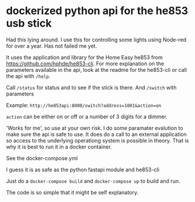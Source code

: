 # dockerized python api for the he853 usb stick

Had this lying around. I use this for controlling some lights using Node-red for over a year. Has not failed me yet.

It uses the application and library for the Home Easy he853 from https://github.com/hphde/he853-cli. For more explanation on the parameters available in the api, look at the readme for the he853-cli or call the api with ```/help```.


Call ```/status``` for status and to see if the stick is there.
And ```/switch``` with parameters 

Example: ```http://he853api:8000/switch?address=1001&action=on```

```action``` can be either on or off or a number of 3 digits for a dimmer. 

'Works for me', so use at your own risk. I do some paramater evalution to make sure the api is safe to use. It does do a call to an external application so access to the underlying operationg system is possible in theory. That is why it is best to run it in a docker container. 

See the docker-compose.yml

I guess it is as safe as the python fastapi module and he853-cli 

Just do a ```docker-compose build``` and ```docker-compose up``` to build and run. 

The code is so simple that it might be self explanatory.